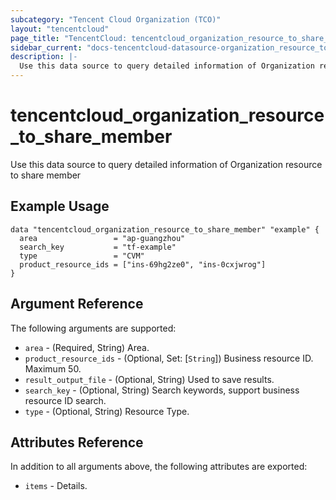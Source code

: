 ```yaml
---
subcategory: "Tencent Cloud Organization (TCO)"
layout: "tencentcloud"
page_title: "TencentCloud: tencentcloud_organization_resource_to_share_member"
sidebar_current: "docs-tencentcloud-datasource-organization_resource_to_share_member"
description: |-
  Use this data source to query detailed information of Organization resource to share member
---
```


# tencentcloud_organization_resource_to_share_member

Use this data source to query detailed information of Organization resource to share member

## Example Usage

```hcl
data "tencentcloud_organization_resource_to_share_member" "example" {
  area                 = "ap-guangzhou"
  search_key           = "tf-example"
  type                 = "CVM"
  product_resource_ids = ["ins-69hg2ze0", "ins-0cxjwrog"]
}
```

## Argument Reference

The following arguments are supported:

* `area` - (Required, String) Area.
* `product_resource_ids` - (Optional, Set: [`String`]) Business resource ID. Maximum 50.
* `result_output_file` - (Optional, String) Used to save results.
* `search_key` - (Optional, String) Search keywords, support business resource ID search.
* `type` - (Optional, String) Resource Type.

## Attributes Reference

In addition to all arguments above, the following attributes are exported:

* `items` - Details.


